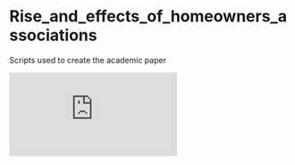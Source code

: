 # Rise_and_effects_of_homeowners_associations
Scripts used to create the academic paper

![How the scripts fit together](https://github.com/wyattclarke/Rise_and_effects_of_homeowners_associations/blob/master/readme_Schematic_12052018.pdf)
